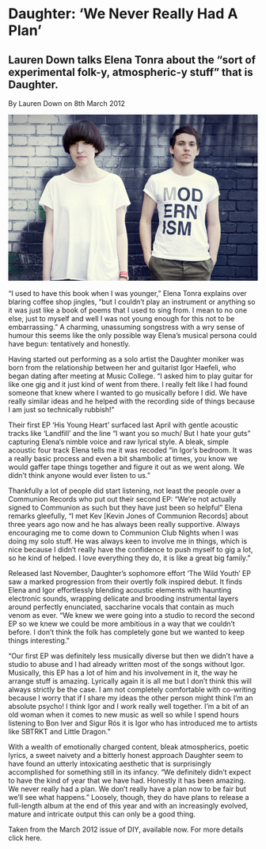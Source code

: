 # Daughter: ‘We Never Really Had A Plan’
## Lauren Down talks Elena Tonra about the “sort of experimental folk-y, atmospheric-y stuff” that is Daughter.

By Lauren Down on 8th March 2012

<p align="center">
<img src="/Images/Stacey%20Hatfield/daughter2600.jpg">
<p/>
  
“I used to have this book when I was younger,” Elena Tonra explains over blaring coffee shop jingles, “but I couldn’t play an instrument or anything so it was just like a book of poems that I used to sing from. I mean to no one else, just to myself and well I was not young enough for this not to be embarrassing.” A charming, unassuming songstress with a wry sense of humour this seems like the only possible way Elena’s musical persona could have begun: tentatively and honestly.  

Having started out performing as a solo artist the Daughter moniker was born from the relationship between her and guitarist Igor Haefeli, who began dating after meeting at Music College. “I asked him to play guitar for like one gig and it just kind of went from there. I really felt like I had found someone that knew where I wanted to go musically before I did. We have really similar ideas and he helped with the recording side of things because I am just so technically rubbish!” 

Their first EP ‘His Young Heart’ surfaced last April with gentle acoustic tracks like ‘Landfill’ and the line “I want you so much/ But I hate your guts” capturing Elena’s nimble voice and raw lyrical style. A bleak, simple acoustic four track Elena tells me it was recoded “in Igor’s bedroom. It was a really basic process and even a bit shambolic at times, you know we would gaffer tape things together and figure it out as we went along. We didn’t think anyone would ever listen to us.”  

Thankfully a lot of people did start listening, not least the people over a Communion Records who put out their second EP: “We’re not actually signed to Communion as such but they have just been so helpful” Elena remarks gleefully, “I met Kev [Kevin Jones of Communion Records] about three years ago now and he has always been really supportive. Always encouraging me to come down to Communion Club Nights when I was doing my solo stuff. He was always keen to involve me in things, which is nice because I didn’t really have the confidence to push myself to gig a lot, so he kind of helped. I love everything they do, it is like a great big family.”

Released last November, Daughter’s sophomore effort ‘The Wild Youth’ EP saw a marked progression from their overtly folk inspired debut. It finds Elena and Igor effortlessly blending acoustic elements with haunting electronic sounds, wrapping delicate and brooding instrumental layers around perfectly enunciated, saccharine vocals that contain as much venom as ever. “We knew we were going into a studio to record the second EP so we knew we could be more ambitious in a way that we couldn’t before. I don’t think the folk has completely gone but we wanted to keep things interesting.”

“Our first EP was definitely less musically diverse but then we didn’t have a studio to abuse and I had already written most of the songs without Igor. Musically, this EP has a lot of him and his involvement in it, the way he arrange stuff is amazing. Lyrically again it is all me but I don’t think this will always strictly be the case. I am not completely comfortable with co-writing because I worry that if I share my ideas the other person might think I’m an absolute psycho! I think Igor and I work really well together. I’m a bit of an old woman when it comes to new music as well so while I spend hours listening to Bon Iver and Sigur Rós it is Igor who has introduced me to artists like SBTRKT and Little Dragon.” 

With a wealth of emotionally charged content, bleak atmospherics, poetic lyrics, a sweet naivety and a bitterly honest approach Daughter seem to have found an utterly intoxicating aesthetic that is surprisingly accomplished for something still in its infancy. “We definitely didn’t expect to have the kind of year that we have had. Honestly it has been amazing. We never really had a plan. We don’t really have a plan now to be fair but we’ll see what happens.” Loosely, though, they do have plans to release a full-length album at the end of this year and with an increasingly evolved, mature and intricate output this can only be a good thing.

Taken from the March 2012 issue of DIY, available now. For more details click here.


